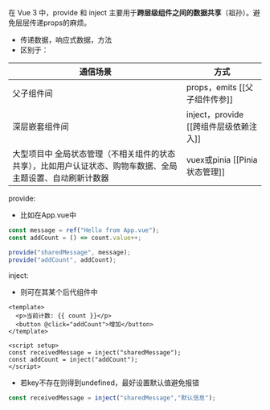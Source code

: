 在 Vue 3 中，provide 和 inject 主要用于**跨层级组件之间的数据共享**（祖孙）。避免层层传递props的麻烦。
- 传递数据，响应式数据，方法
- 区别于：

| 通信场景                                                   | 方式                           |
| ------------------------------------------------------ | ---------------------------- |
| 父子组件间                                                  | props，emits [[父子组件传参]]       |
| 深层嵌套组件间                                                | inject，provide [[跨组件层级依赖注入]] |
| 大型项目中 全局状态管理（不相关组件的状态共享），比如用户认证状态、购物车数据、全局主题设置、自动刷新计数器 | vuex或pinia [[Pinia状态管理]]     |


provide:
- 比如在App.vue中
```js
const message = ref("Hello from App.vue");
const addCount = () => count.value++;

provide("sharedMessage", message);
provide("addCount", addCount);
```

inject:
- 则可在其某个后代组件中
```vue
<template>
  <p>当前计数: {{ count }}</p>
  <button @click="addCount">增加</button>
</template>

<script setup>
const receivedMessage = inject("sharedMessage");
const addCount = inject("addCount");
</script>
```
- 若key不存在则得到undefined，最好设置默认值避免报错
```js
const receivedMessage = inject("sharedMessage","默认信息");
```